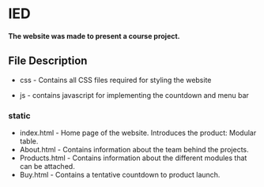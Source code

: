 # IED

#### The website was made to present a course project.

## File Description

* css - Contains all CSS files required for styling the website

* js - contains javascript for implementing the countdown and menu bar

### static

* index.html - Home page of the website. Introduces the product: Modular table.
* About.html - Contains information about the team behind the projects.
* Products.html - Contains information about the different modules that can be attached.
* Buy.html - Contains a tentative countdown to product launch.


